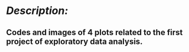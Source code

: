 # *Description:*<br/>
## Codes and images of 4 plots related to the first project of exploratory data analysis.<br/>




























